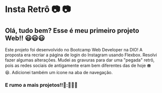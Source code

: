 # Insta Retrô :camera: :camera:

## Olá, tudo bem? Esse é meu primeiro projeto Web!! :smiley::smiley::smiley:

Este projeto foi desenvolvido no Bootcamp Web Developer na DIO! A proposta era recriar a página de login do Instagram usando Flexbox. Resolvi fazer algumas alterações. Mudei as gravuras para dar uma "pegada" retrô, pois as redes sociais de antigamente eram bem diferentes das de hoje :telephone: :laughing:. Adicionei também um ícone na aba de navegação.

### E rumo a mais projetos!!🚀::rocket::man_astronaut:

